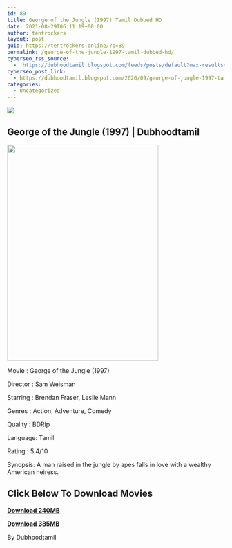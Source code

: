 ```yaml
---
id: 89
title: George of the Jungle (1997) Tamil Dubbed HD
date: 2021-08-29T06:11:19+00:00
author: tentrockers
layout: post
guid: https://tentrockers.online/?p=89
permalink: /george-of-the-jungle-1997-tamil-dubbed-hd/
cyberseo_rss_source:
  - 'https://dubhoodtamil.blogspot.com/feeds/posts/default?max-results=150&start-index=151'
cyberseo_post_link:
  - https://dubhoodtamil.blogspot.com/2020/09/george-of-jungle-1997-tamil-dubbed-hd.html
categories:
  - Uncategorized
---
```

<div class="media_block">
  <img src="https://1.bp.blogspot.com/-t4VvUMs7_EQ/X1Sby5Wz77I/AAAAAAAACTY/zfsG4Qv5LZYdtxJKUyuvKtNIAdDxnUq4ACNcBGAsYHQ/s72-w350-h500-c/george-of-the-jungle-526bb46c67bea.jpg" class="media_thumbnail" />
</div>

## **George of the Jungle (1997) | Dubhoodtamil**

<div class="separator">
  <a href="https://1.bp.blogspot.com/-t4VvUMs7_EQ/X1Sby5Wz77I/AAAAAAAACTY/zfsG4Qv5LZYdtxJKUyuvKtNIAdDxnUq4ACNcBGAsYHQ/s1426/george-of-the-jungle-526bb46c67bea.jpg" imageanchor="1"><img loading="lazy" border="0" data-original-height="1426" data-original-width="1000" height="500" src="https://1.bp.blogspot.com/-t4VvUMs7_EQ/X1Sby5Wz77I/AAAAAAAACTY/zfsG4Qv5LZYdtxJKUyuvKtNIAdDxnUq4ACNcBGAsYHQ/w350-h500/george-of-the-jungle-526bb46c67bea.jpg" width="350" /></a>
</div>

Movie	<span></span>:	<span></span>George of the Jungle (1997)

Director	<span></span>:	<span></span>Sam Weisman

Starring	<span></span>:	<span></span>Brendan Fraser, Leslie Mann

Genres	<span></span>:	<span></span>Action, Adventure, Comedy

Quality	<span></span>:	<span></span>BDRip

Language:	<span></span>Tamil

Rating	<span></span>:	<span></span>5.4/10&nbsp;

Synopsis: A man raised in the jungle by apes falls in love with a wealthy American heiress.

## <span><b>Click Below To Download Movies</b></span>

<span><b><a href="https://oncehelp.com/g-o-j-1" target="_blank" rel="noopener">Download 240MB</a></b></span>

<span><b><a href="https://oncehelp.com/g-o-j-2" target="_blank" rel="noopener">Download 385MB</a></b></span>

By Dubhoodtamil